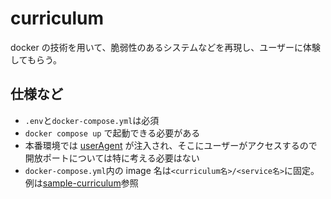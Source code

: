 # curriculum

docker の技術を用いて、脆弱性のあるシステムなどを再現し、ユーザーに体験してもらう。

## 仕様など

- `.env`と`docker-compose.yml`は必須
- `docker compose up` で起動できる必要がある
- 本番環境では [userAgent](https://github.com/shin-lab-sec/cyber-range-server/tree/master/express/userAgent) が注入され、そこにユーザーがアクセスするので開放ポートについては特に考える必要はない
- `docker-compose.yml`内の image 名は`<curriculum名>/<service名>`に固定。例は[sample-curriculum](https://github.com/shin-lab-sec/cyber-range-server/tree/master/express/curriculum/sample-curriculum)参照
